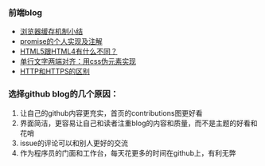 
### 前端blog
- [浏览器缓存机制小结](https://github.com/chenjiangsong/blog/issues/1)
- [promise的个人实现及注解](https://github.com/chenjiangsong/blog/issues/2)
- [HTML5跟HTML4有什么不同？](https://github.com/chenjiangsong/blog/issues/3)
- [单行文字两端对齐：用css伪元素实现](https://github.com/chenjiangsong/blog/issues/4)
- [HTTP和HTTPS的区别](https://github.com/chenjiangsong/blog/issues/5)

### 选择github blog的几个原因：
1. 让自己的github内容更充实，首页的contributions图更好看
2. 界面简洁，更容易让自己和读者注重blog的内容和质量，而不是主题的好看和花哨
3. issue的评论可以和别人更好的交流
4. 作为程序员的门面和工作台，每天花更多的时间在github上，有利无弊
